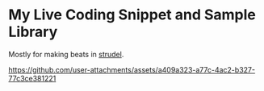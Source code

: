 # My Live Coding Snippet and Sample Library

Mostly for making beats in [strudel](https://strudel.cc/).

https://github.com/user-attachments/assets/a409a323-a77c-4ac2-b327-77c3ce381221
